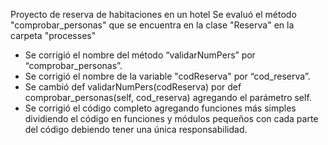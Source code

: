 Proyecto de reserva de habitaciones en un hotel
Se evaluó el método "comprobar_personas" que se encuentra en la clase "Reserva" en la carpeta "processes"
- Se corrigió el nombre del método “validarNumPers” por “comprobar_personas”.
- Se corrigió el nombre de la variable "codReserva" por “cod_reserva”.
- Se cambió def validarNumPers(codReserva) por def comprobar_personas(self, cod_reserva) agregando el parámetro self.
- Se corrigió el código completo agregando funciones más simples dividiendo el código en funciones y módulos pequeños  con cada parte del código debiendo tener una única responsabilidad.

